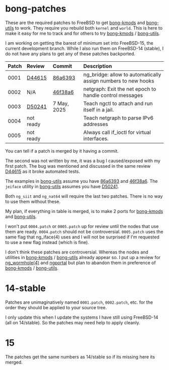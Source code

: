 [10]: https://github.com/dmarker/bong-kmods
[11]: https://github.com/dmarker/bong-utils


[20]: https://reviews.freebsd.org/D44615
[22]: https://reviews.freebsd.org/D50241
[23]: https://reviews.freebsd.org/D50244
[24]: https://reviews.freebsd.org/D50245

[30]: https://github.com/freebsd/freebsd-src/commit/86a6393a7d6766875a9e03daa0273a2e55faacdd
[31]: https://github.com/freebsd/freebsd-src/commit/46f38a6dedb1b474f04b7c2b072825fda5d7bd5a

# bong-patches

These are the required patches to FreeBSD to get [bong-kmods][10] and [bong-utils][11]
to work. They require you rebuild both `kernel` and `world`. This is here to make
it easy for me to track and for others to try [bong-kmods][10] / [bong-utils][11].

I am working on getting the barest of minimum set into FreeBSD-15, the current
development branch. While I also run them on FreeBSD-14 (stable), I do not have
any plans to get any of these patches backported.

| Patch | Review       | Commit        | Description |
| :---- | :----------- | :------------ | :---------- |
|  0001 | [D44615][20] | [86a6393][30] | ng_bridge: allow to automatically assign numbers to new hooks |
|  0002 | N/A          | [46f38a6][31] | netgraph: Exit the net epoch to handle control messages |
|  0003 | [D50241][22] | 7 May, 2025   | Teach ngctl to attach and run itself in a jail. |
|  0004 | not ready    |               | Teach netgraph to parse IPv6 addresses |
|  0005 | not ready    |               | Always call if_ioctl for virtual interfaces. |


You can tell if a patch is merged by it having a commit.

The second was not written by me, it was a bug I caused/exposed with my first
patch. The bug was mentioned and discussed in the same review [D44615][20] as it
broke automated tests.

The examples in [bong-utils][11] assume you have [86a6393][30] and [46f38a6][31].
The `jeiface` utility in [bong-utils][11] assumes you have [D50241][22].

Both `ng_siit` and `ng_nat64` will require the last two patches. There is no
way to use them without these.

My plan, if everything in table is merged, is to make 2 ports for [bong-kmods][10]
and [bong-utils][11].

I won't put `0004.patch` or `0005.patch` up for review until the nodes that use
them are ready. `0004.patch` should not be controversial. `0005.patch` uses the
same flag that ng_iface(4) uses and I will not be surprised if I'm requested to use
a new flag instead (which is fine).

I don't think these patches are controversial. Whereas the nodes and utilities
in [bong-kmods][10] / [bong-utils][11] already appear so. I put up a review for
[ng_wormhole(4)][23] and [ngportal][24] but plan to abandon them in preference
of [bong-kmods][10] / [bong-utils][11].

# 14-stable

Patches are unimaginatively named `0001.patch`, `0002.patch`, etc. for the order they
should be applied to your source tree.

I only update this when I update the systems I have still using FreeBSD-14 (all
on 14/stable). So the patches may need help to apply cleanly.


# 15

The patches get the same numbers as 14/stable so if its missing here its merged.
